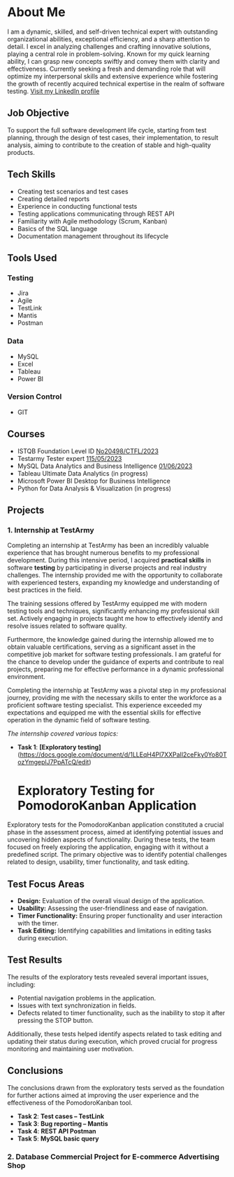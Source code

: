 # About Me

I am a dynamic, skilled, and self-driven technical expert with outstanding organizational abilities, exceptional efficiency, and a sharp attention to detail. I excel in analyzing challenges and crafting innovative solutions, playing a central role in problem-solving. Known for my quick learning ability, I can grasp new concepts swiftly and convey them with clarity and effectiveness. Currently seeking a fresh and demanding role that will optimize my interpersonal skills and extensive experience while fostering the growth of recently acquired technical expertise in the realm of software testing.
[Visit my LinkedIn profile](https://www.linkedin.com/in/agnieszka-kalinowska123/)

## Job Objective

To support the full software development life cycle, starting from test planning, through the design of test cases, their implementation, to result analysis, aiming to contribute to the creation of stable and high-quality products.

## Tech Skills

- Creating test scenarios and test cases
- Creating detailed reports
- Experience in conducting functional tests
- Testing applications communicating through REST API
- Familiarity with Agile methodology (Scrum, Kanban)
- Basics of the SQL language
- Documentation management throughout its lifecycle

## Tools Used

### Testing
- Jira
- Agile
- TestLink
- Mantis
- Postman 

### Data
- MySQL
- Excel
- Tableau
- Power BI 

### Version Control
- GIT

## Courses

- ISTQB Foundation Level ID [No20498/CTFL/2023](https://drive.google.com/file/d/1cotYvBuQ3bOtIt4V1xG1pEicOo8c8DaB/view)
- Testarmy Tester expert [115/05/2023](https://drive.google.com/file/d/1mZnhclfEMGIsoJ0xnTcLUvNE6-P_xIFh/view)
- MySQL Data Analytics and Business Intelligence [01/06/2023](https://drive.google.com/file/d/1wUtH-Is3J446vjJB4k5rw7fj2o_Wv7ob/view)
- Tableau Ultimate Data Analytics (in progress)
- Microsoft Power BI Desktop for Business Intelligence
- Python for Data Analysis & Visualization (in progress)

## Projects

### 1. Internship at TestArmy

Completing an internship at TestArmy has been an incredibly valuable experience that has brought numerous benefits to my professional development. During this intensive period, I acquired **practical skills** in software **testing** by participating in diverse projects and real industry challenges. The internship provided me with the opportunity to collaborate with experienced testers, expanding my knowledge and understanding of best practices in the field.

The training sessions offered by TestArmy equipped me with modern testing tools and techniques, significantly enhancing my professional skill set. Actively engaging in projects taught me how to effectively identify and resolve issues related to software quality.

Furthermore, the knowledge gained during the internship allowed me to obtain valuable certifications, serving as a significant asset in the competitive job market for software testing professionals. I am grateful for the chance to develop under the guidance of experts and contribute to real projects, preparing me for effective performance in a dynamic professional environment.

Completing the internship at TestArmy was a pivotal step in my professional journey, providing me with the necessary skills to enter the workforce as a proficient software testing specialist. This experience exceeded my expectations and equipped me with the essential skills for effective operation in the dynamic field of software testing.

*The internship covered various topics:*
- **Task 1**: **[Exploratory testing]**(https://docs.google.com/document/d/1LLEqH4Pl7XXPaIl2ceFky0Yo80TozYmgeplJ7PpATcQ/edit)
  # Exploratory Testing for PomodoroKanban Application

Exploratory tests for the PomodoroKanban application constituted a crucial phase in the assessment process, aimed at identifying potential issues and uncovering hidden aspects of functionality. During these tests, the team focused on freely exploring the application, engaging with it without a predefined script. The primary objective was to identify potential challenges related to design, usability, timer functionality, and task editing.

## Test Focus Areas

- **Design:** Evaluation of the overall visual design of the application.
- **Usability:** Assessing the user-friendliness and ease of navigation.
- **Timer Functionality:** Ensuring proper functionality and user interaction with the timer.
- **Task Editing:** Identifying capabilities and limitations in editing tasks during execution.

## Test Results

The results of the exploratory tests revealed several important issues, including:

- Potential navigation problems in the application.
- Issues with text synchronization in fields.
- Defects related to timer functionality, such as the inability to stop it after pressing the STOP button.

Additionally, these tests helped identify aspects related to task editing and updating their status during execution, which proved crucial for progress monitoring and maintaining user motivation.

## Conclusions

The conclusions drawn from the exploratory tests served as the foundation for further actions aimed at improving the user experience and the effectiveness of the PomodoroKanban tool.

- **Task 2**: **Test cases – TestLink**
- **Task 3**: **Bug reporting – Mantis**
- **Task 4**: **REST API Postman**
- **Task 5**: **MySQL basic query**

### 2. Database Commercial Project for E-commerce Advertising Shop


